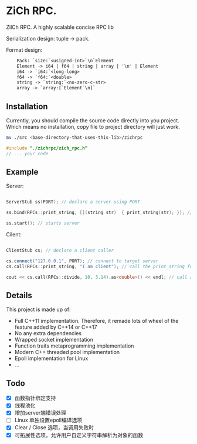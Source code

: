 # ZiCh RPC.

ZilCh RPC. A highly scalable concise RPC lib

Serialization design: tuple -> pack.

Format design:

```txt
    Pack: `size:`<usigned-int>`\n`Element
    Element -> i64 | f64 | string | array | '\n' | Element
    i64 -> `i64:`<long-long>
    f64 -> `f64:`<double>
    string -> `string:`<no-zero-c-str>
    array -> `array:[`Element`\n]`
```

## Installation

Currently, you should compile the source code directly into you project. Which means no installation, copy file to project directory will just work.

```bash
mv ./src <base-directory-that-uses-this-lib>/zichrpc
```

```c++
#include "./zichrpc/zich_rpc.h"
// ... your code
```

## Example

Server:

```c++

ServerStub ss(PORT); // declare a server using PORT

ss.bind(RPCs::print_string, [](string str)  { print_string(str); }); // register a server function

ss.start(); // starts server

```

Cilent:

```c++

ClientStub cs; // declare a client caller

cs.connect("127.0.0.1", PORT); // connect to target server
cs.call(RPCs::print_string, "I am client"); // call the print_string function register before

cout << cs.call(RPCs::divide, 10, 3.14).as<double>() << endl; // call a function that returns double.

```

## Details

This project is made up of:

- Full C++11 implementation. Therefore, it remade lots of wheel of the feature added by C++14 or C++17
- No any extra dependencies
- Wrapped socket implementation
- Function traits metaprogramming implementation
- Modern C++ threaded pool implementation
- Epoll implementation for Linux
- ...

## Todo

- [X] 函数指针绑定支持
- [X] 线程池化
- [X] 增加server端错误处理
- [ ] Linux 单独设置epoll编译选项
- [X] Clear / Close 选项，当调用失败时
- [X] 可拓展性选项，允许用户自定义字符串解析为对象的函数
